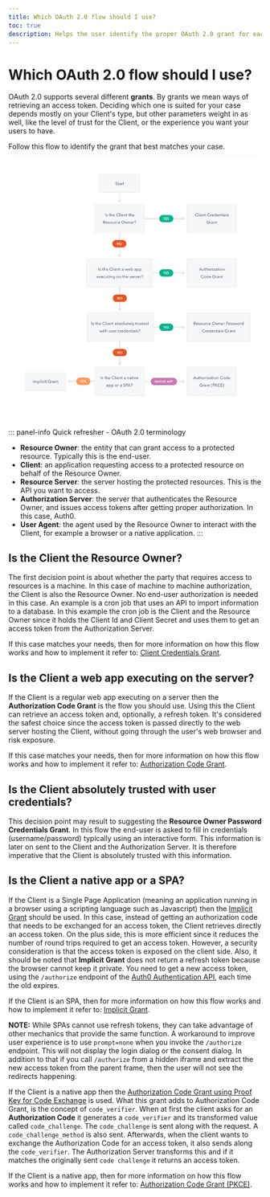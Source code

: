 ```yaml
---
title: Which OAuth 2.0 flow should I use?
toc: true
description: Helps the user identify the proper OAuth 2.0 grant for each use case.
---
```


# Which OAuth 2.0 flow should I use?

OAuth 2.0 supports several different **grants**. By grants we mean ways of retrieving an access token. Deciding which one is suited for your case depends mostly on your Client's type, but other parameters weight in as well, like the level of trust for the Client, or the experience you want your users to have.

Follow this flow to identify the grant that best matches your case.

![Flowchart for OAuth 2.0 Grants](/media/articles/api-auth/oauth2-grants-flow.png)

::: panel-info Quick refresher - OAuth 2.0 terminology
- **Resource Owner**: the entity that can grant access to a protected resource. Typically this is the end-user.
- **Client**: an application requesting access to a protected resource on behalf of the Resource Owner.
- **Resource Server**: the server hosting the protected resources. This is the API you want to access.
- **Authorization Server**: the server that authenticates the Resource Owner, and issues access tokens after getting proper authorization. In this case, Auth0.
- **User Agent**: the agent used by the Resource Owner to interact with the Client, for example a browser or a native application.
:::

## Is the Client the Resource Owner?

The first decision point is about whether the party that requires access to resources is a machine. In this case of machine to machine authorization, the Client is also the Resource Owner. No end-user authorization is needed in this case. An example is a cron job that uses an API to import information to a database. In this example the cron job is the Client and the Resource Owner since it holds the Client Id and Client Secret and uses them to get an access token from the Authorization Server.

If this case matches your needs, then for more information on how this flow works and how to implement it refer to: [Client Credentials Grant](/api-auth/grant/client-credentials).

## Is the Client a web app executing on the server?

If the Client is a regular web app executing on a server then the **Authorization Code Grant** is the flow you should use. Using this the Client can retrieve an access token and, optionally, a refresh token. It's considered the safest choice since the access token is passed directly to the web server hosting the Client, without going through the user's web browser and risk exposure.

If this case matches your needs, then for more information on how this flow works and how to implement it refer to: [Authorization Code Grant](/api-auth/grant/authorization-code).

## Is the Client absolutely trusted with user credentials?

This decision point may result to suggesting the **Resource Owner Password Credentials Grant**. In this flow the end-user is asked to fill in credentials (username/password) typically using an interactive form. This information is later on sent to the Client and the Authorization Server. It is therefore imperative that the Client is absolutely trusted with this information.

## Is the Client a native app or a SPA?

If the Client is a Single Page Application (meaning an application running in a browser using a scripting language such as Javascript) then the [Implicit Grant](/api-auth/grant/implicit) should be used. In this case, instead of getting an authorization code that needs to be exchanged for an access token, the Client retrieves directly an access token. On the plus side, this is more efficient since it reduces the number of round trips required to get an access token. However, a security consideration is that the access token is exposed on the client side. Also, it should be noted that **Implicit Grant** does not return a refresh token because the browser cannot keep it private. You need to get a new access token, using the `/authorize` endpoint of the [Auth0 Authentication API](/api/authentication), each time the old expires.

If the Client is an SPA, then for more information on how this flow works and how to implement it refer to: [Implicit Grant](/api-auth/grant/implicit).

**NOTE:** While SPAs cannot use refresh tokens, they can take advantage of other mechanics that provide the same function. A workaround to improve user experience is to use `prompt=none` when you invoke the `/authorize` endpoint. This will not display the login dialog or the consent dialog. In addition to that if you call `/authorize` from a hidden iframe and extract the new access token from the parent frame, then the user will not see the redirects happening.

If the Client is a native app then the [Authorization Code Grant using Proof Key for Code Exchange](/api-auth/grant/authorization-code-pkce) is used. What this grant adds to Authorization Code Grant, is the concept of `code_verifier`. When at first the client asks for an **Authorization Code** it generates a `code_verifier` and its transformed value called `code_challenge`. The `code_challenge` is sent along with the request. A `code_challenge_method` is also sent. Afterwards, when the client wants to exchange the Authorization Code for an access token, it also sends along the `code_verifier`. The Authorization Server transforms this and if it matches the originally sent `code challenge` it returns an access token.

If the Client is a native app, then for more information on how this flow works and how to implement it refer to: [Authorization Code Grant (PKCE)](/api-auth/grant/authorization-code-pkce).
